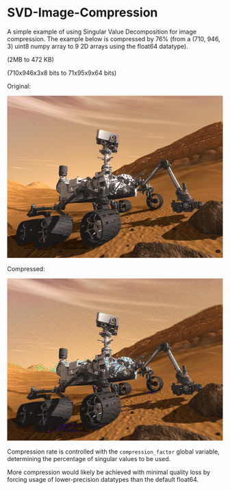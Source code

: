 # SVD-Image-Compression

A simple example of using Singular Value Decomposition for image compression. The example below is compressed by 76% (from a (710, 946, 3) uint8 numpy array to 9 2D arrays using the float64 datatype). 

(2MB to 472 KB)

(710x946x3x8 bits to 71x95x9x64 bits)


Original:

![alt text](test_images/curiosity.jpg)

Compressed:

![alt text](https://github.com/AdrianKlessa/SVD-Image-Compression/blob/b225001415aba2bbfe36c35aaa2e1841d682468c/Compressed%20by%2076.56%20percent.png)

Compression rate is controlled with the `compression_factor` global variable, determining the percentage of singular values to be used.

More compression would likely be achieved with minimal quality loss by forcing usage of lower-precision datatypes than the default float64. 
